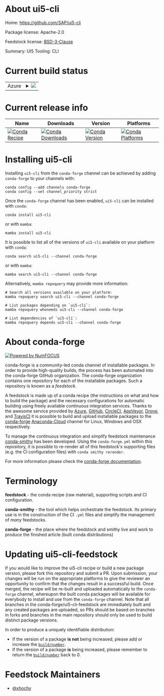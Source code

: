 About ui5-cli
=============

Home: https://github.com/SAP/ui5-cli

Package license: Apache-2.0

Feedstock license: [BSD-3-Clause](https://github.com/conda-forge/ui5-cli-feedstock/blob/main/LICENSE.txt)

Summary: UI5 Tooling: CLI

Current build status
====================


<table>
    
  <tr>
    <td>Azure</td>
    <td>
      <details>
        <summary>
          <a href="https://dev.azure.com/conda-forge/feedstock-builds/_build/latest?definitionId=15574&branchName=main">
            <img src="https://dev.azure.com/conda-forge/feedstock-builds/_apis/build/status/ui5-cli-feedstock?branchName=main">
          </a>
        </summary>
        <table>
          <thead><tr><th>Variant</th><th>Status</th></tr></thead>
          <tbody><tr>
              <td>linux_64_nodejs14</td>
              <td>
                <a href="https://dev.azure.com/conda-forge/feedstock-builds/_build/latest?definitionId=15574&branchName=main">
                  <img src="https://dev.azure.com/conda-forge/feedstock-builds/_apis/build/status/ui5-cli-feedstock?branchName=main&jobName=linux&configuration=linux_64_nodejs14" alt="variant">
                </a>
              </td>
            </tr><tr>
              <td>linux_64_nodejs16</td>
              <td>
                <a href="https://dev.azure.com/conda-forge/feedstock-builds/_build/latest?definitionId=15574&branchName=main">
                  <img src="https://dev.azure.com/conda-forge/feedstock-builds/_apis/build/status/ui5-cli-feedstock?branchName=main&jobName=linux&configuration=linux_64_nodejs16" alt="variant">
                </a>
              </td>
            </tr><tr>
              <td>linux_64_nodejs17</td>
              <td>
                <a href="https://dev.azure.com/conda-forge/feedstock-builds/_build/latest?definitionId=15574&branchName=main">
                  <img src="https://dev.azure.com/conda-forge/feedstock-builds/_apis/build/status/ui5-cli-feedstock?branchName=main&jobName=linux&configuration=linux_64_nodejs17" alt="variant">
                </a>
              </td>
            </tr><tr>
              <td>linux_aarch64_nodejs14</td>
              <td>
                <a href="https://dev.azure.com/conda-forge/feedstock-builds/_build/latest?definitionId=15574&branchName=main">
                  <img src="https://dev.azure.com/conda-forge/feedstock-builds/_apis/build/status/ui5-cli-feedstock?branchName=main&jobName=linux&configuration=linux_aarch64_nodejs14" alt="variant">
                </a>
              </td>
            </tr><tr>
              <td>linux_aarch64_nodejs16</td>
              <td>
                <a href="https://dev.azure.com/conda-forge/feedstock-builds/_build/latest?definitionId=15574&branchName=main">
                  <img src="https://dev.azure.com/conda-forge/feedstock-builds/_apis/build/status/ui5-cli-feedstock?branchName=main&jobName=linux&configuration=linux_aarch64_nodejs16" alt="variant">
                </a>
              </td>
            </tr><tr>
              <td>linux_aarch64_nodejs17</td>
              <td>
                <a href="https://dev.azure.com/conda-forge/feedstock-builds/_build/latest?definitionId=15574&branchName=main">
                  <img src="https://dev.azure.com/conda-forge/feedstock-builds/_apis/build/status/ui5-cli-feedstock?branchName=main&jobName=linux&configuration=linux_aarch64_nodejs17" alt="variant">
                </a>
              </td>
            </tr><tr>
              <td>osx_64_nodejs14</td>
              <td>
                <a href="https://dev.azure.com/conda-forge/feedstock-builds/_build/latest?definitionId=15574&branchName=main">
                  <img src="https://dev.azure.com/conda-forge/feedstock-builds/_apis/build/status/ui5-cli-feedstock?branchName=main&jobName=osx&configuration=osx_64_nodejs14" alt="variant">
                </a>
              </td>
            </tr><tr>
              <td>osx_64_nodejs16</td>
              <td>
                <a href="https://dev.azure.com/conda-forge/feedstock-builds/_build/latest?definitionId=15574&branchName=main">
                  <img src="https://dev.azure.com/conda-forge/feedstock-builds/_apis/build/status/ui5-cli-feedstock?branchName=main&jobName=osx&configuration=osx_64_nodejs16" alt="variant">
                </a>
              </td>
            </tr><tr>
              <td>osx_64_nodejs17</td>
              <td>
                <a href="https://dev.azure.com/conda-forge/feedstock-builds/_build/latest?definitionId=15574&branchName=main">
                  <img src="https://dev.azure.com/conda-forge/feedstock-builds/_apis/build/status/ui5-cli-feedstock?branchName=main&jobName=osx&configuration=osx_64_nodejs17" alt="variant">
                </a>
              </td>
            </tr><tr>
              <td>osx_arm64_nodejs16</td>
              <td>
                <a href="https://dev.azure.com/conda-forge/feedstock-builds/_build/latest?definitionId=15574&branchName=main">
                  <img src="https://dev.azure.com/conda-forge/feedstock-builds/_apis/build/status/ui5-cli-feedstock?branchName=main&jobName=osx&configuration=osx_arm64_nodejs16" alt="variant">
                </a>
              </td>
            </tr><tr>
              <td>osx_arm64_nodejs17</td>
              <td>
                <a href="https://dev.azure.com/conda-forge/feedstock-builds/_build/latest?definitionId=15574&branchName=main">
                  <img src="https://dev.azure.com/conda-forge/feedstock-builds/_apis/build/status/ui5-cli-feedstock?branchName=main&jobName=osx&configuration=osx_arm64_nodejs17" alt="variant">
                </a>
              </td>
            </tr><tr>
              <td>win_64_nodejs14</td>
              <td>
                <a href="https://dev.azure.com/conda-forge/feedstock-builds/_build/latest?definitionId=15574&branchName=main">
                  <img src="https://dev.azure.com/conda-forge/feedstock-builds/_apis/build/status/ui5-cli-feedstock?branchName=main&jobName=win&configuration=win_64_nodejs14" alt="variant">
                </a>
              </td>
            </tr><tr>
              <td>win_64_nodejs16</td>
              <td>
                <a href="https://dev.azure.com/conda-forge/feedstock-builds/_build/latest?definitionId=15574&branchName=main">
                  <img src="https://dev.azure.com/conda-forge/feedstock-builds/_apis/build/status/ui5-cli-feedstock?branchName=main&jobName=win&configuration=win_64_nodejs16" alt="variant">
                </a>
              </td>
            </tr><tr>
              <td>win_64_nodejs17</td>
              <td>
                <a href="https://dev.azure.com/conda-forge/feedstock-builds/_build/latest?definitionId=15574&branchName=main">
                  <img src="https://dev.azure.com/conda-forge/feedstock-builds/_apis/build/status/ui5-cli-feedstock?branchName=main&jobName=win&configuration=win_64_nodejs17" alt="variant">
                </a>
              </td>
            </tr>
          </tbody>
        </table>
      </details>
    </td>
  </tr>
</table>

Current release info
====================

| Name | Downloads | Version | Platforms |
| --- | --- | --- | --- |
| [![Conda Recipe](https://img.shields.io/badge/recipe-ui5--cli-green.svg)](https://anaconda.org/conda-forge/ui5-cli) | [![Conda Downloads](https://img.shields.io/conda/dn/conda-forge/ui5-cli.svg)](https://anaconda.org/conda-forge/ui5-cli) | [![Conda Version](https://img.shields.io/conda/vn/conda-forge/ui5-cli.svg)](https://anaconda.org/conda-forge/ui5-cli) | [![Conda Platforms](https://img.shields.io/conda/pn/conda-forge/ui5-cli.svg)](https://anaconda.org/conda-forge/ui5-cli) |

Installing ui5-cli
==================

Installing `ui5-cli` from the `conda-forge` channel can be achieved by adding `conda-forge` to your channels with:

```
conda config --add channels conda-forge
conda config --set channel_priority strict
```

Once the `conda-forge` channel has been enabled, `ui5-cli` can be installed with `conda`:

```
conda install ui5-cli
```

or with `mamba`:

```
mamba install ui5-cli
```

It is possible to list all of the versions of `ui5-cli` available on your platform with `conda`:

```
conda search ui5-cli --channel conda-forge
```

or with `mamba`:

```
mamba search ui5-cli --channel conda-forge
```

Alternatively, `mamba repoquery` may provide more information:

```
# Search all versions available on your platform:
mamba repoquery search ui5-cli --channel conda-forge

# List packages depending on `ui5-cli`:
mamba repoquery whoneeds ui5-cli --channel conda-forge

# List dependencies of `ui5-cli`:
mamba repoquery depends ui5-cli --channel conda-forge
```


About conda-forge
=================

[![Powered by
NumFOCUS](https://img.shields.io/badge/powered%20by-NumFOCUS-orange.svg?style=flat&colorA=E1523D&colorB=007D8A)](https://numfocus.org)

conda-forge is a community-led conda channel of installable packages.
In order to provide high-quality builds, the process has been automated into the
conda-forge GitHub organization. The conda-forge organization contains one repository
for each of the installable packages. Such a repository is known as a *feedstock*.

A feedstock is made up of a conda recipe (the instructions on what and how to build
the package) and the necessary configurations for automatic building using freely
available continuous integration services. Thanks to the awesome service provided by
[Azure](https://azure.microsoft.com/en-us/services/devops/), [GitHub](https://github.com/),
[CircleCI](https://circleci.com/), [AppVeyor](https://www.appveyor.com/),
[Drone](https://cloud.drone.io/welcome), and [TravisCI](https://travis-ci.com/)
it is possible to build and upload installable packages to the
[conda-forge](https://anaconda.org/conda-forge) [Anaconda-Cloud](https://anaconda.org/)
channel for Linux, Windows and OSX respectively.

To manage the continuous integration and simplify feedstock maintenance
[conda-smithy](https://github.com/conda-forge/conda-smithy) has been developed.
Using the ``conda-forge.yml`` within this repository, it is possible to re-render all of
this feedstock's supporting files (e.g. the CI configuration files) with ``conda smithy rerender``.

For more information please check the [conda-forge documentation](https://conda-forge.org/docs/).

Terminology
===========

**feedstock** - the conda recipe (raw material), supporting scripts and CI configuration.

**conda-smithy** - the tool which helps orchestrate the feedstock.
                   Its primary use is in the construction of the CI ``.yml`` files
                   and simplify the management of *many* feedstocks.

**conda-forge** - the place where the feedstock and smithy live and work to
                  produce the finished article (built conda distributions)


Updating ui5-cli-feedstock
==========================

If you would like to improve the ui5-cli recipe or build a new
package version, please fork this repository and submit a PR. Upon submission,
your changes will be run on the appropriate platforms to give the reviewer an
opportunity to confirm that the changes result in a successful build. Once
merged, the recipe will be re-built and uploaded automatically to the
`conda-forge` channel, whereupon the built conda packages will be available for
everybody to install and use from the `conda-forge` channel.
Note that all branches in the conda-forge/ui5-cli-feedstock are
immediately built and any created packages are uploaded, so PRs should be based
on branches in forks and branches in the main repository should only be used to
build distinct package versions.

In order to produce a uniquely identifiable distribution:
 * If the version of a package **is not** being increased, please add or increase
   the [``build/number``](https://docs.conda.io/projects/conda-build/en/latest/resources/define-metadata.html#build-number-and-string).
 * If the version of a package **is** being increased, please remember to return
   the [``build/number``](https://docs.conda.io/projects/conda-build/en/latest/resources/define-metadata.html#build-number-and-string)
   back to 0.

Feedstock Maintainers
=====================

* [@xhochy](https://github.com/xhochy/)


